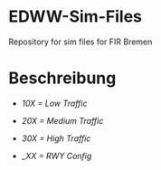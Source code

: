 # EDWW-Sim-Files
Repository for sim files for FIR Bremen


# Beschreibung #

* *10X = Low Traffic* 

* *20X = Medium Traffic* 

* *30X = High Traffic* 

* *_XX = RWY Config* 



